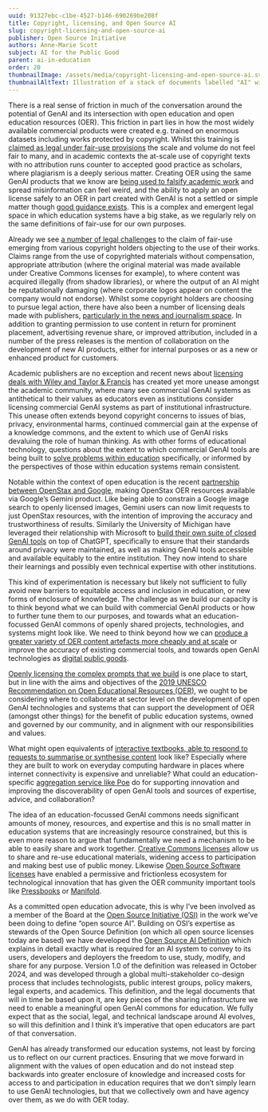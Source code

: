 ```yaml
---
uuid: 91327ebc-c1be-4527-b146-690269be208f
title: Copyright, licensing, and Open Source AI
slug: copyright-licensing-and-open-source-ai
publisher: Open Source Initiative
authors: Anne-Marie Scott
subject: AI for the Public Good
parent: ai-in-education
order: 20
thumbnailImage: /assets/media/copyright-licensing-and-open-source-ai.svg
thumbnailAltText: Illustration of a stack of documents labelled "AI" with a pencil writing on them
---
```

There is a real sense of friction in much of the conversation around the potential of GenAI and its intersection with open education and open education resources (OER). This friction in part lies in how the most widely available commercial products were created e.g. trained on enormous datasets including works protected by copyright. Whilst this training is [claimed as legal under fair-use provisions](https://www.arl.org/blog/training-generative-ai-models-on-copyrighted-works-is-fair-use/) the scale and volume do not feel fair to many, and in academic contexts the at-scale use of copyright texts with no attribution runs counter to accepted good practice as scholars, where plagiarism is a deeply serious matter. Creating OER using the same GenAI products that we know are [being used to falsify academic work](https://misinforeview.hks.harvard.edu/article/gpt-fabricated-scientific-papers-on-google-scholar-key-features-spread-and-implications-for-preempting-evidence-manipulation/) and spread misinformation can feel weird, and the ability to apply an open license safely to an OER in part created with GenAI is not a settled or simple matter though [good guidance exists](https://creativecommons.org/2023/08/18/understanding-cc-licenses-and-generative-ai/). This is a complex and emergent legal space in which education systems have a big stake, as we regularly rely on the same definitions of fair-use for our own purposes.  
   
Already we see [a number of legal challenges](https://www.techtarget.com/whatis/feature/AI-lawsuits-explained-Whos-getting-sued) to the claim of fair-use emerging from various copyright holders objecting to the use of their works. Claims range from the use of copyrighted materials without compensation, appropriate attribution (where the original material was made available under Creative Commons licenses for example), to where content was acquired illegally (from shadow libraries), or where the output of an AI might be reputationally damaging (where corporate logos appear on content the company would not endorse). Whilst some copyright holders are choosing to pursue legal action, there have also been a number of licensing deals made with publishers, [particularly in the news and journalism space](https://pressgazette.co.uk/platforms/news-publisher-ai-deals-lawsuits-openai-google/). In addition to granting permission to use content in return for prominent placement, advertising revenue share, or improved attribution, included in a number of the press releases is the mention of collaboration on the development of new AI products, either for internal purposes or as a new or enhanced product for customers.  
   
Academic publishers are no exception and recent news about [licensing deals with Wiley and Taylor & Francis](https://www.chronicle.com/article/two-major-academic-publishers-signed-deals-with-ai-companies-some-professors-are-outraged) has created yet more unease amongst the academic community, where many see commercial GenAI systems as antithetical to their values as educators even as institutions consider licensing commercial GenAI systems as part of institutional infrastructure. This unease often extends beyond copyright concerns to issues of bias, privacy, environmental harms, continued commercial gain at the expense of a knowledge commons, and the extent to which use of GenAI risks devaluing the role of human thinking. As with other forms of educational technology, questions about the extent to which commercial GenAI tools are being built to [solve problems within education](https://theconversation.com/5-questions-schools-and-universities-should-ask-before-they-purchase-ai-tech-products-226900) specifically, or informed by the perspectives of those within education systems remain consistent.  
   
Notable within the context of open education is the recent [partnership between OpenStax and Google](https://openstax.org/blog/press-release-openstax-partners-with-googles-gemini-apps/), making OpenStax OER resources available via Google’s Gemini product. Like being able to constrain a Google image search to openly licensed images, Gemini users can now limit requests to just OpenStax resources, with the intention of improving the accuracy and trustworthiness of results. Similarly the University of Michigan have leveraged their relationship with Microsoft to [build their own suite of closed GenAI tools](https://er.educause.edu/articles/2024/2/how-and-why-the-university-of-michigan-built-its-own-closed-generative-ai-tools) on top of ChatGPT, specifically to ensure that their standards around privacy were maintained, as well as making GenAI tools accessible and available equitably to the entire institution. They now intend to share their learnings and possibly even technical expertise with other institutions.  
   
This kind of experimentation is necessary but likely not sufficient to fully avoid new barriers to equitable access and inclusion in education, or new forms of enclosure of knowledge. The challenge as we build our capacity is to think beyond what we can build with commercial GenAI products or how to further tune them to our purposes, and towards what an education-focussed GenAI commons of openly shared projects, technologies, and systems might look like. We need to think beyond how we can [produce a greater variety of OER content artefacts more cheaply and at scale](https://opencontent.org/blog/archives/7589) or improve the accuracy of existing commercial tools, and towards open GenAI technologies as [digital public goods](https://www.un.org/techenvoy/content/digital-public-goods).  
   
[Openly licensing the complex prompts that we build](https://opencontent.org/blog/archives/7568) is one place to start, but in line with the aims and objectives of the [2019 UNESCO Recommendation on Open Educational Resources (OER)](https://www.unesco.org/en/legal-affairs/recommendation-open-educational-resources-oer?hub=785), we ought to be considering where to collaborate at sector level on the development of open GenAI technologies and systems that can support the development of OER (amongst other things) for the benefit of public education systems, owned and governed by our community, and in alignment with our responsibilities and values.  
   
What might open equivalents of [interactive textbooks, able to respond to requests to summarise or synthesise content](https://www.pearson.com/en-us/higher-education/products-services/etextaistudytool.html) look like? Especially where they are built to work on everyday computing hardware in places where internet connectivity is expensive and unreliable? What could an education-specific [aggregation service like Poe](https://poe.com/) do for supporting innovation and improving the discoverability of open GenAI tools and sources of expertise, advice, and collaboration?  
   
The idea of an education-focussed GenAI commons needs significant amounts of money, resources, and expertise and this is no small matter in education systems that are increasingly resource constrained, but this is even more reason to argue that fundamentally we need a mechanism to be able to easily share and work together. [Creative Commons licenses](https://creativecommons.org/share-your-work/) allow us to share and re-use educational materials, widening access to participation and making best use of public money. Likewise [Open Source Software licenses](https://opensource.org/licenses) have enabled a permissive and frictionless ecosystem for technological innovation that has given the OER community important tools like [Pressbooks](https://pressbooks.com/) or [Manifold](https://manifoldapp.org/).  
   
As a committed open education advocate, this is why I’ve been involved as a member of the Board at the [Open Source Initiative (OSI)](https://opensource.org/) in the work we’ve been doing to define “open source AI”. Building on OSI’s expertise as stewards of the Open Source Definition (on which all open source licenses today are based) we have developed the [Open Source AI Definition](https://opensource.org/ai/open-source-ai-definition) which explains in detail exactly what is required for an AI system to convey to its users, developers and deployers the freedom to use, study, modify, and share for any purpose. Version 1.0 of the definition was released in October 2024, and was developed through a global multi-stakeholder co-design process that includes technologists, public interest groups, policy makers, legal experts, and academics. This definition, and the legal documents that will in time be based upon it, are key pieces of the sharing infrastructure we need to enable a meaningful open GenAI commons for education. We fully expect that as the social, legal, and technical landscape around AI evolves, so will this definition and I think it’s imperative that open educators are part of that conversation.  
   
GenAI has already transformed our education systems, not least by forcing us to reflect on our current practices. Ensuring that we move forward in alignment with the values of open education and do not instead step backwards into greater enclosure of knowledge and increased costs for access to and participation in education requires that we don’t simply learn to use GenAI technologies, but that we collectively own and have agency over them, as we do with OER today.
